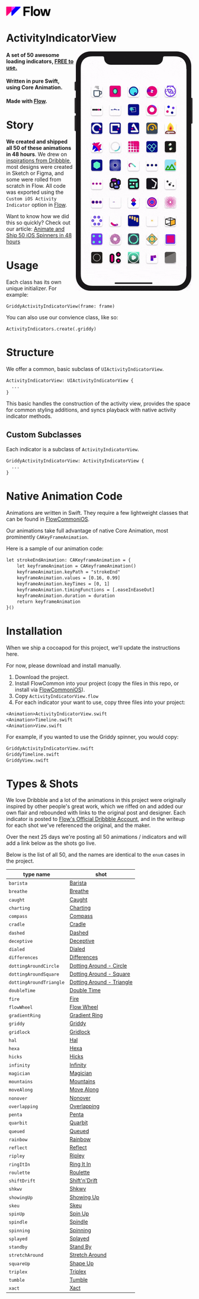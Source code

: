 <img src="https://github.com/createwithflow/ActivityIndicatorView/blob/main/Assets/flow-logo%402x.png" width="120" />

# ActivityIndicatorView
<img align="right" src="https://github.com/createwithflow/ActivityIndicatorView/blob/main/Assets/demo.gif" width="320" />

#### A set of 50 awesome loading indicators, <u>FREE to use.</u><br />
#### Written in pure Swift, using Core Animation.<br />
#### Made with [Flow](https://createwithflow.com/?utm_source=github&utm_medium=activityindicatorview).<br />

# Story
**We created and shipped all 50 of these animations in 48 hours**. We drew on [inspirations from Dribbble](https://createwithflow.com/blog/steal-to-learn/?utm_source=github&utm_medium=activityindicatorview), most designs were created in Sketch or Figma, and some were rolled from scratch in Flow. All code was exported using the `Custom iOS Activity Indicator` option in [Flow](https://createwithflow.com/?utm_source=github&utm_medium=activityindicatorview).

Want to know how we did this so quickly? Check out our article: [Animate and Ship 50 iOS Spinners in 48 hours](https://createwithflow.com/blog/fifty-fortyeight/?utm_source=github&utm_medium=activityindicatorview)

# Usage
Each class has its own unique initializer. For example:

```
GriddyActivityIndicatorView(frame: frame)
```

You can also use our convience class, like so:

```
ActivityIndicators.create(.griddy)
```

# Structure
We offer a common, basic subclass of `UIActivityIndicatorView`.

```
ActivityIndicatorView: UIActivityIndicatorView {
  ...
}
```

This basic handles the construction of the activity view, provides the space for common styling additions, and syncs playback with native activity indicator methods.

## Custom Subclasses
Each indicator is a subclass of `ActivityIndicatorView`.

```
GriddyActivityIndicatorView: ActivityIndicatorView {
  ...
}
```

# Native Animation Code
Animations are written in Swift. They require a few lightweight classes that can be found in [FlowCommoniOS](https://github.com/createwithflow/FlowCommoniOS).

Our animations take full advantage of native Core Animation, most prominently `CAKeyFrameAnimation`.

Here is a sample of our animation code:

```
let strokeEndAnimation: CAKeyframeAnimation = {
    let keyframeAnimation = CAKeyframeAnimation()
    keyframeAnimation.keyPath = "strokeEnd"
    keyframeAnimation.values = [0.16, 0.99]
    keyframeAnimation.keyTimes = [0, 1] 
    keyframeAnimation.timingFunctions = [.easeInEaseOut]
    keyframeAnimation.duration = duration
    return keyframeAnimation
}()
```

# Installation
When we ship a cocoapod for this project, we'll update the instructions here.

For now, please download and install manually. 

1. Download the project.
2. Install FlowCommon into your project (copy the files in this repo, or install via [FlowCommoniOS](https://github.com/createwithflow/FlowCommoniOS)).
3. Copy `ActivityIndicatorView.flow`
4. For each indicator your want to use, copy three files into your project:

```
<Animation>ActivityIndicatorView.swift
<Animation>Timeline.swift
<Animation>View.swift
```

For example, if you wanted to use the Griddy spinner, you would copy:

```
GriddyActivityIndicatorView.swift
GriddyTimeline.swift
GriddyView.swift
```

# Types & Shots
We love Dribbble and a lot of the animations in this project were originally inspired by other people's great work, which we riffed on and added our own flair and rebounded with links to the original post and designer. Each indicator is posted to [Flow's Official Dribbble Account](https://dribbble.com/createwithflow), and in the writeup for each shot we've referenced the original, and the maker. 

Over the next 25 days we're posting all 50 animations / indicators and will add a link below as the shots go live.

Below is the list of all 50, and the names are identical to the `enum` cases in the project.

| type name | shot |
|---|---|
| `barista` | [Barista](https://dribbble.com/shots/14447030-Barista) |
| `breathe` | [Breathe](https://dribbble.com/shots/14447107-Breathe) |
| `caught` | [Caught](https://dribbble.com/shots/14442888-Caught) |
| `charting` | [Charting](https://dribbble.com/shots/14447038-Charting) |
| `compass` | [Compass](https://dribbble.com/shots/14446822-Compass) |
| `cradle` | [Cradle](https://dribbble.com/shots/14433554-Cradle) |
| `dashed` | [Dashed](https://dribbble.com/shots/14433633-Dashed) |
| `deceptive` | [Deceptive](https://dribbble.com/shots/14447135-Deceptive) |
| `dialed` | [Dialed](https://dribbble.com/shots/14447168-Dialed) |
| `differences` | [Differences](https://dribbble.com/shots/14442910-Differences) |
| `dottingAroundCircle` | [Dotting Around - Circle](https://dribbble.com/shots/14418568-Dotting-Around-Circle) |
| `dottingAroundSquare` | [Dotting Around - Square](https://dribbble.com/shots/14418857-Dotting-Around-Square) |
| `dottingAroundTriangle` | [Dotting Around - Triangle](https://dribbble.com/shots/14419096-Dotting-Around-Triangle) |
| `doubleTime` | [Double Time](https://dribbble.com/shots/14446438-Double-Time) |
| `fire` | [Fire](https://dribbble.com/shots/14447099-Fire) |
| `flowWheel` | [Flow Wheel](https://dribbble.com/shots/14442597-FlowWheel) |
| `gradientRing` | [Gradient Ring](https://dribbble.com/shots/14446678-Gradient-Ring) |
| `griddy` | [Griddy](https://dribbble.com/shots/14447156-Griddy) |
| `gridlock` | [Gridlock](https://dribbble.com/shots/14442786-Gridlock) |
| `hal` | [Hal](https://dribbble.com/shots/14446216-Hal) |
| `hexa` | [Hexa](https://dribbble.com/shots/14446664-Hexa) |
| `hicks` | [Hicks](https://dribbble.com/shots/14446481-Hicks) |
| `infinity` | [Infinity](https://dribbble.com/shots/14446324-Infinity) |
| `magician` | [Magician](https://dribbble.com/shots/14446188-Magician) |
| `mountains` | [Mountains](https://dribbble.com/shots/14442693-Mountains) |
| `moveAlong` | [Move Along](https://dribbble.com/shots/14446340-Move-Along) |
| `nonover` | [Nonover](https://dribbble.com/shots/14426280-Nonover) |
| `overlapping` | [Overlapping](https://dribbble.com/shots/14426206-Overlapping) |
| `penta` | [Penta](https://dribbble.com/shots/14442760-Penta) |
| `quarbit` | [Quarbit](https://dribbble.com/shots/14446292-Quarbit) |
| `queued` | [Queued](https://dribbble.com/shots/14446172-Queued) |
| `rainbow` | [Rainbow](https://dribbble.com/shots/14446305-Rainbow) |
| `reflect` | [Reflect](https://dribbble.com/shots/14442962-Reflect) |
| `ripley` | [Ripley](https://dribbble.com/shots/14442939-Ripley) |
| `ringItIn` | [Ring It In](https://dribbble.com/shots/14447094-Ring-It-In) |
| `roulette` | [Roulette](https://dribbble.com/shots/14446801-Roulette) |
| `shiftDrift` | [Shift'n'Drift](https://dribbble.com/shots/14442650-Shift-n-Drift) |
| `shkwv` | [Shkwv](https://dribbble.com/shots/14446254-Shkwv) |
| `showingUp` | [Showing Up](https://dribbble.com/shots/14446466-Showing-Up) |
| `skeu` | [Skeu](https://dribbble.com/shots/14446891-Skeu) |
| `spinUp` | [Spin Up](https://dribbble.com/shots/14433455-Spin-Up) |
| `spindle` | [Spindle](https://dribbble.com/shots/14442720-Spindle) |
| `spinning` | [Spinning](https://dribbble.com/shots/14446235-Spinning) |
| `splayed` | [Splayed](https://dribbble.com/shots/14447119-Splayed) |
| `standby` | [Stand By](https://dribbble.com/shots/14446268-Stand-By) |
| `stretchAround` | [Stretch Around](https://dribbble.com/shots/14419134-Stretch-Around) |
| `squareUp` | [Shape Up](https://dribbble.com/shots/14433531-Shape-Up) |
| `triplex` | [Triplex](https://dribbble.com/shots/14446658-Triplex) |
| `tumble` | [Tumble](https://dribbble.com/shots/14447164-Tumble) |
| `xact` | [Xact](https://dribbble.com/shots/14446577-Xact) |
